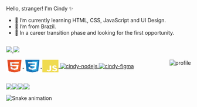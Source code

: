  Hello, stranger! I'm Cindy ✨

- 👾 I’m currently learning HTML, CSS, JavaScript and UI Design.
- 🔰 I’m from Brazil.
- 📌 In a career transition phase and looking for the first opportunity.
 ##	
  <a href="https://github.com/eucindyn">
  <img height="180em" src="https://github-readme-stats.vercel.app/api?username=eucindyn&show_icons=true&theme=dracula&include_all_commits=true&count_private=true"/>
  <img height="180em" src="https://github-readme-stats.vercel.app/api/top-langs/?username=rafaballerini&layout=compact&langs_count=7&theme=dracula"/>  
</div>
        
<div style="display: inline_block"><br>
  <img align="center" alt="cindy-html" height="35" width="45" src="https://raw.githubusercontent.com/devicons/devicon/master/icons/html5/html5-original.svg">
  <img align="center" alt="cindy-css" height="35" width="45" src="https://raw.githubusercontent.com/devicons/devicon/master/icons/css3/css3-original.svg">	
  <img align="center" alt="cindy-js" height="35" width="45" src="https://raw.githubusercontent.com/devicons/devicon/master/icons/javascript/javascript-plain.svg">
  <img align="center" alt="cindy-nodejs" height="35" width="45" src="https://cdn.jsdelivr.net/gh/devicons/devicon/icons/nodejs/nodejs-original.svg" />	
  <img align="center" alt="cindy-figma" height="35" width="45" src="https://cdn.jsdelivr.net/gh/devicons/devicon/icons/figma/figma-original.svg">
  <img align="right" alt="profile" height="170" src="https://user-images.githubusercontent.com/92797194/154979405-d1974f08-7e96-422b-9aea-abd2ee93d780.png">	
</div>	

	
##	
	
<div>
<a href="https://instagram.com/eucindyn" target="_blank"><img align="left" src="https://img.shields.io/badge/-Instagram-%23E4405F?style=for-the-badge&logo=instagram&logoColor=white" target="_blank"></a>
	
  <a href="https://www.linkedin.com/in/cindynascimento" target="_blank"><img align="left" src="https://img.shields.io/badge/-LinkedIn-%230077B5?style=for-the-badge&logo=linkedin&logoColor=white" target="_blank"></a>
	
  <a href="https://twitter.com/eucindyn" target="_blank"><img align="left" src="https://img.shields.io/badge/-Twitter-1DA1F2?style=for-the-badge&logo=gmail&logoColor=white" target="_blank"></a>
	
  <a href="https://open.spotify.com/user/22gcdqk3tmdlcexkzomodh3ji?si=f50275902b6c4b26" target="_blank"><img align="left" src="https://img.shields.io/badge/Spotify-1ED760?&style=for-the-badge&logo=spotify&logoColor=white" target="_blank"></a>	

 
<div><br> 
  
   ![Snake animation](https://github.com/eucindyn/eucindyn/blob/output/github-contribution-grid-snake.svg)
	
 </div>
        
        

        
